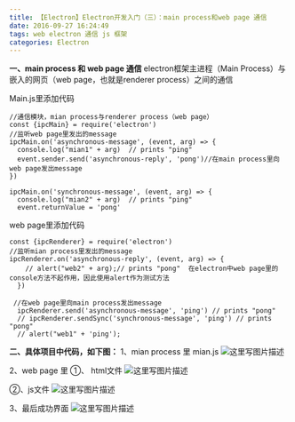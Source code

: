 ```yaml
---
title: 【Electron】Electron开发入门（三）：main process和web page 通信
date: 2016-09-27 16:24:49
tags: web electron 通信 js 框架
categories: Electron
---
```


<!--more-->


**一、main process 和 web page 通信**
electron框架主进程（Main Process）与嵌入的网页（web page，也就是renderer process）之间的通信

Main.js里添加代码

```
//通信模块，mian process与renderer process（web page）
const {ipcMain} = require('electron')
//监听web page里发出的message
ipcMain.on('asynchronous-message', (event, arg) => {
  console.log("mian1" + arg)  // prints "ping"
  event.sender.send('asynchronous-reply', 'pong')//在main process里向web page发出message
})

ipcMain.on('synchronous-message', (event, arg) => {
  console.log("mian2" + arg)  // prints "ping"
  event.returnValue = 'pong'
```
web page里添加代码

```
const {ipcRenderer} = require('electron')
//监听mian process里发出的message
ipcRenderer.on('asynchronous-reply', (event, arg) => {
    // alert("web2" + arg);// prints "pong"  在electron中web page里的console方法不起作用，因此使用alert作为测试方法
  })
 
 //在web page里向main process发出message
  ipcRenderer.send('asynchronous-message', 'ping') // prints "pong"   
  // ipcRenderer.sendSync('synchronous-message', 'ping') // prints "pong"   
  // alert("web1" + 'ping');

```
**二、具体项目中代码，如下图：**
1、mian process 里 mian.js
![这里写图片描述](http://img.blog.csdn.net/20160928132340755)

2、web page 里
①、 html文件
![这里写图片描述](http://img.blog.csdn.net/20160928132432459)

②、js文件
![这里写图片描述](http://img.blog.csdn.net/20160928132641384)

3、最后成功界面
![这里写图片描述](http://img.blog.csdn.net/20160928133927837)

